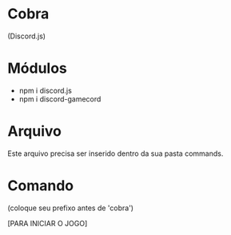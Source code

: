 # Cobra
(Discord.js)

# Módulos

- npm i discord.js
- npm i discord-gamecord

# Arquivo

Este arquivo precisa ser inserido dentro da sua pasta commands.

# Comando

(coloque seu prefixo antes de 'cobra')

[PARA INICIAR O JOGO]

